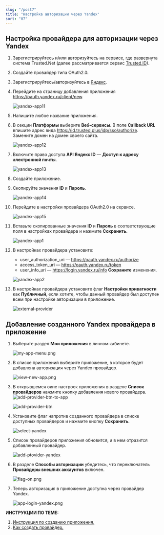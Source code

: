 ```yaml
---
slug: "/post7"
title: "Настройка авторизации через Yandex"
sort: "07"
---
```


## Настройка провайдера для авторизации через Yandex

1. Зарегистрируйтесь и/или авторизуйтесь на сервисе, где развернута система Trusted.Net (далее рассматривается сервис [Trusted.ID](https://id.trusted.plus)).  
2. Создайте провайдер типа OAuth2.0.  
3. Зарегистрируйтесь/авторизуйтесь в [Яндекс](https://passport.yandex.ru/registration/).  
4. Перейдите на страницу добавления приложения https://oauth.yandex.ru/client/new.  
       
   ![yandex-app11](./images/yandex-app11.jpg "Создание приложения")

5. Напишите любое название приложения.
6. В секции **Платформы** выберите **Веб-сервисы**. 
   В поле **Callback URL** впишите адрес вида https://id.trusted.plus/idp/sso/authorize. Замените домен на домен своего сайта.
   
   ![yandex-app12](./images/yandex-app12.jpg "Настройка приложения")  
 
7. Включите право доступа **API Яндекс ID** — **Доступ к адресу электронной почты**.
   
      ![yandex-app13](./images/yandex-app13.jpg "Настройка приложения")  

8. Создайте приложение.
9. Скопируйте значения **ID** и **Пароль**.  
   
      ![yandex-app14](./images/yandex-app14.jpg "Настройки авторизации")

10. Перейдите в настройки провайдера OAuth2.0 на сервисе.  
    
    ![yandex-app15](./images/yandex-app15.jpg "Настройки провайдера Trusted")  

11. Вставьте скопированные значения **ID** и **Пароль** в соответствующие поля в настройках провайдера  и нажмите **Сохранить**.  
    
    ![yandex-app1](./images/yandex-app1.jpg "Настройки авторизации провайдера")  

12. В настройках провайдера установите:  
    - user_authorization_uri — https://oauth.yandex.ru/authorize
    - access_token_uri — https://oauth.yandex.ru/token
    - user_info_uri — https://login.yandex.ru/info
  **Сохраните** изменения.  
    
    ![yandex-app2](./images/yandex-app2.jpg "Настройки авторизации провайдера")
 
13. В настройках провайдера установите флаг **Настройки приватности** как **Публичный**, если хотите, чтобы данный провайдер был доступен всем при настройке авторизации в приложение.  
    
    ![external-provider](./images/external-provider.jpg "Настройки приватности")   


##  Добавление созданного Yandex провайдера в приложение
   
1.  Выберите раздел **Мои приложения** в личном кабинете.
   
      ![my-app-menu.png](./images/my-app-menu.png "Мои приложения")

2. В списке приложений выберите приложение, в которое будет добавлена авторизация через Yandex провайдер.
   
      ![view-new-app.png](./images/view-new-app.png "Список приложений")

3. В открывшемся окне настроек приложения в разделе **Список провайдеров** нажмите кнопку добавления нового провайдера.
    ![add-provider-btn-to-app](./images/add-provider-btn-to-app.png "Кнопка добавления провайдера")
   
      ![add-provider-btn](./images/list-providers.png "Список подключенных провайдеров") 

4. Установите флаг напротив созданного провайдера в списке доступных провайдеров и нажмите кнопку **Сохранить**.
   
      ![select-yandex](./images/select-yandex.jpg "Список доступных провайдеров для добавления в приложение") 

5. Список провайдеров приложения обновится, и в нем отразится добавленный провайдер.

      ![add-ptovider-yandex](./images/add-ptovider-yandex.jpg "Список добавленных в приложение провайдеров")

6. В разделе **Способы авторизации** убедитесь, что переключатель **Провайдеры внешних аккаунтов** включен.

      ![flag-on.png](./images/flag-on.png "Включения флага авторизации через провайдеров внешних аккаунтов")

7. Теперь авторизация в приложение доступна через провайдер Yandex.
     
      ![app-login-yandex.png](./images/app-login-yandex.png "Форма авторизации в приложение")

**ИНСТРУКЦИИ ПО ТЕМЕ:**  

1. [Инструкция по созданию приложения.](https://docs.trusted.plus/04-v1.5/8-instructions/create-app)  
2. [Как создать провайдер.](https://docs.trusted.plus/04-v1.5/5-providers/providers)  